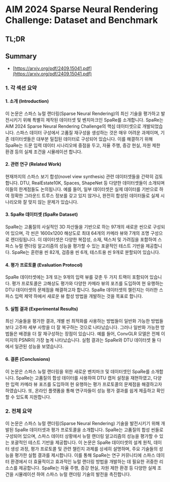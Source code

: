 # AIM 2024 Sparse Neural Rendering Challenge: Dataset and Benchmark
## TL;DR
## Summary
- [https://arxiv.org/pdf/2409.15041.pdf](https://arxiv.org/pdf/2409.15041.pdf)

### 1. 각 섹션 요약

#### 1. 소개 (Introduction)
이 논문은 스파스 뉴럴 랜더링(Sparse Neural Rendering)의 최신 기술을 평가하고 발전시키기 위해 특별히 제작된 데이터셋 및 벤치마크인 SpaRe를 소개합니다. SpaRe는 AIM 2024 Sparse Neural Rendering Challenge의 핵심 데이터셋으로 개발되었습니다. 스파스 데이터 구성에서 고품질 재구성을 생성하는 것은 매우 어려운 과제이며, 기존 데이터셋들은 대부분 밀집된 데이터로 구성되어 있습니다. 이를 해결하기 위해 SpaRe는 드문 입력 데이터 시나리오에 중점을 두고, 자율 주행, 증강 현실, 자원 제한 환경 등의 실제 조건을 시뮬레이션 합니다.

#### 2. 관련 연구 (Related Work)
현재까지의 스파스 보기 합성(novel view synthesis) 관련 데이터셋들을 간략히 검토합니다. DTU, RealEstate10K, Spaces, ShapeNet 등 다양한 데이터셋들이 소개되며 이들의 한계점들도 논의됩니다. 예를 들어, 일부 데이터셋은 실제 데이터를 기반으로 하여 정확한 그라운드 트루스 정보를 갖고 있지 않거나, 완전히 합성된 데이터들로 실제 시나리오와 잘 맞지 않는 문제가 있습니다.

#### 3. SpaRe 데이터셋 (SpaRe Dataset)
SpaRe는 고품질의 사실적인 3D 자산들을 기반으로 하는 97개의 새로운 씬으로 구성되어 있으며, 각 씬은 1600x1200 해상도로 최대 64개의 카메라 뷰와 7개의 조명 구성으로 렌더링됩니다. 이 데이터셋은 다양한 복잡성, 소재, 텍스처 및 가려짐을 포함하여 스파스 뉴럴 랜더링 알고리즘의 성능을 평가할 수 있는 포괄적인 테스트 기반을 제공합니다. SpaRe는 훈련용 씬 82개, 검증용 씬 6개, 테스트용 씬 9개로 분할되어 있습니다.

#### 4. 평가 프로토콜 (Evaluation Protocol)
SpaRe 데이터셋에는 3개 또는 9개의 입력 뷰를 갖춘 두 가지 트랙이 포함되어 있습니다. 평가 프로토콜은 고해상도 평가와 다양한 카메라 뷰의 포즈를 도입하여 현 유행하는 DTU 데이터셋의 문제점을 해결하고자 합니다. SpaRe 데이터셋의 챌린지는 이러한 스파스 입력 제약 하에서 새로운 뷰 합성 방법을 개발하는 것을 목표로 합니다.

#### 5. 실험 결과 (Experimental Results)
최신 기술들을 평가한 결과, 개별 씬 최적화를 사용하는 방법들이 일반화 가능한 방법들보다 고주파 세부 사항을 더 잘 복구하는 것으로 나타났습니다. 그러나 일반화 가능한 방법들은 배경을 더 잘 재구성하는 장점이 있습니다. 예를 들어, ConvGLR 모델은 전체 이미지의 PSNR이 가장 높게 나타났습니다. 실험 결과는 SpaRe와 DTU 데이터셋 둘 다에서 일관된 성능을 보였습니다.

#### 6. 결론 (Conclusions)
이 논문은 스파스 뉴럴 랜더링을 위한 새로운 벤치마크 및 데이터셋인 SpaRe를 소개합니다. SpaRe는 고품질의 합성 데이터를 사용하여 DTU 캡처 설정을 재현하였고, 다양한 입력 카메라 뷰 포즈를 도입하여 현 유행하는 평가 프로토콜의 문제점을 해결하고자 하였습니다. 또, 온라인 플랫폼을 통해 연구자들이 성능 평가 결과를 쉽게 제출하고 확인할 수 있도록 지원합니다.

### 2. 전체 요약

이 논문은 스파스 뉴럴 랜더링(Sparse Neural Rendering) 기술을 발전시키기 위해 개발된 SpaRe 데이터셋과 평가 프로토콜을 소개합니다. SpaRe는 고품질의 합성 씬들로 구성되어 있으며, 스파스 데이터 상황에서 뉴럴 랜더링 알고리즘의 성능을 평가할 수 있는 포괄적인 테스트 기반을 제공합니다. 이 논문은 SpaRe 데이터셋의 설계 원칙, 데이터 생성 과정, 평가 프로토콜 및 관련 챌린지 과제를 상세히 설명하며, 주요 기술들의 성능을 평가한 실험 결과를 제시합니다. 이를 통해 SpaRe는 연구 커뮤니티에 스파스 데이터 환경에서 더 효율적이고 효과적인 뉴럴 랜더링 방법을 개발하는 데 필요한 귀중한 리소스를 제공합니다. SpaRe는 자율 주행, 증강 현실, 자원 제한 환경 등 다양한 실제 조건을 시뮬레이션 하여 스파스 뉴럴 랜더링 기술의 발전을 촉진합니다.